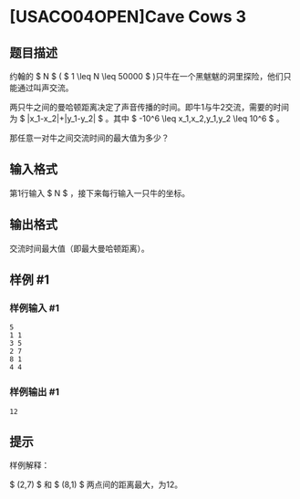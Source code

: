 # [USACO04OPEN]Cave Cows 3

## 题目描述

约翰的 $ N $ ( $ 1 \leq N \leq 50000 $ )只牛在一个黑魃魃的洞里探险，他们只能通过叫声交流。

两只牛之间的曼哈顿距离决定了声音传播的时间。即牛1与牛2交流，需要的时间为
 $ |x_1-x_2|+|y_1-y_2| $ 。其中 $ -10^6 \leq x_1,x_2,y_1,y_2 \leq 10^6 $ 。

那任意一对牛之间交流时间的最大值为多少？

## 输入格式

第1行输入 $ N $ ，接下来每行输入一只牛的坐标。

## 输出格式

交流时间最大值（即最大曼哈顿距离）。

## 样例 #1

### 样例输入 #1
```
5
1 1
3 5
2 7
8 1
4 4
```

### 样例输出 #1

```
12
```

## 提示

样例解释：

$ (2,7) $ 和 $ (8,1) $ 两点间的距离最大，为12。
